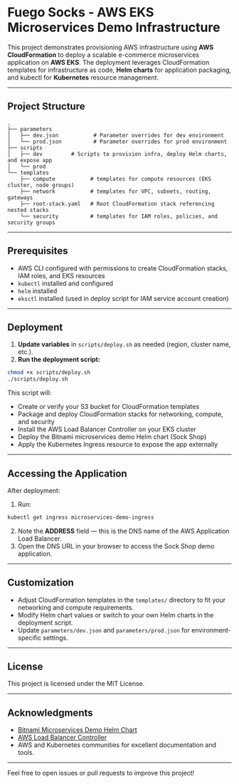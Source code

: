 # Fuego Socks - AWS EKS Microservices Demo Infrastructure

This project demonstrates provisioning AWS infrastructure using **AWS CloudFormation** to deploy a scalable e-commerce microservices application on **AWS EKS**. 
The deployment leverages CloudFormation templates for infrastructure as code, **Helm charts** for application packaging, and kubectl for **Kubernetes** resource management.

---

## Project Structure

```
.
├── parameters
│   ├── dev.json           # Parameter overrides for dev environment
│   └── prod.json          # Parameter overrides for prod environment
├── scripts
│   ├── dev         # Scripts to provision infra, deploy Helm charts, and expose app
│   └── prod      
└── templates
    ├── compute           # templates for compute resources (EKS cluster, node groups)
    ├── network           # templates for VPC, subnets, routing, gateways
    ├── root-stack.yaml   # Root CloudFormation stack referencing nested stacks
    └── security          # templates for IAM roles, policies, and security groups
```

---

## Prerequisites

- AWS CLI configured with permissions to create CloudFormation stacks, IAM roles, and EKS resources  
- `kubectl` installed and configured  
- `helm` installed  
- `eksctl` installed (used in deploy script for IAM service account creation)  

---

## Deployment

1. **Update variables** in `scripts/deploy.sh` as needed (region, cluster name, etc.).  
2. **Run the deployment script:**

```bash
chmod +x scripts/deploy.sh
./scripts/deploy.sh
```

This script will:

- Create or verify your S3 bucket for CloudFormation templates  
- Package and deploy CloudFormation stacks for networking, compute, and security  
- Install the AWS Load Balancer Controller on your EKS cluster  
- Deploy the Bitnami microservices demo Helm chart (Sock Shop)  
- Apply the Kubernetes Ingress resource to expose the app externally  

---

## Accessing the Application

After deployment:

1. Run:

```bash
kubectl get ingress microservices-demo-ingress
```

2. Note the **ADDRESS** field — this is the DNS name of the AWS Application Load Balancer.  
3. Open the DNS URL in your browser to access the Sock Shop demo application.

---

## Customization

- Adjust CloudFormation templates in the `templates/` directory to fit your networking and compute requirements.  
- Modify Helm chart values or switch to your own Helm charts in the deployment script.  
- Update `parameters/dev.json` and `parameters/prod.json` for environment-specific settings.

---

## License

This project is licensed under the MIT License.

---

## Acknowledgments

- [Bitnami Microservices Demo Helm Chart](https://github.com/bitnami/charts/tree/main/bitnami/microservices-demo)  
- [AWS Load Balancer Controller](https://github.com/kubernetes-sigs/aws-load-balancer-controller)  
- AWS and Kubernetes communities for excellent documentation and tools.

---

Feel free to open issues or pull requests to improve this project!
